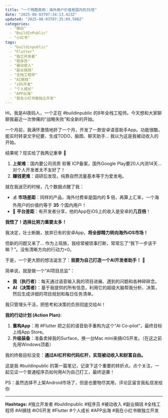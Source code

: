 ```yaml
---
title: "一个残酷真相：海外用户价值是国内的35倍"
date: "2025-08-03T07:34:13.423Z"
updated: "2025-08-03T07:35:09.508Z"
categories:
  - "输出"
  - "BuildInPublic"
  - "小红书"
tags:
  - "buildinpublic"
  - "Flutter"
  - "独立开发者"
  - "程序员"
  - "被动收入"
  - "副业搞钱"
  - "全栈工程师"
  - "AI搞钱"
  - "iOS开发"
  - "个人成长"
  - "APP出海"
  - "我在小红书做独立开发"
---
```



Hi，我是AI夜码人，一个正在 #buildinpublic 的8年全栈工程师。今天想和大家聊聊我最近一次惨痛的“战略失败”和全新的开始。
	
一个月前，我满怀激情地肝了一个月，开发了一款安卓语音助手App。功能很酷，能实时转录文字纪要、生成TODO、脑图、聊天助手… 我以为这是我被动收入的开始。
	
结果呢？现实给了我两记重拳 🥊
1.  **上架难**：国内要公司资质 软著 ICP备案，国外Google Play要20人内测14天… 对个人开发者太不友好了！
2.  **赚钱更难**：调研后发现，纯靠自然流量基本等于为爱发电。
	
就在我迷茫的时候，几个数据点醒了我：
*   💰 **市场差距**：同样的产品，海外付费率是国内的 **5** 倍，再算上汇率，一个海外用户的价值约等于 **35** 个国内用户！
*   📱 **平台差距**：有开发者分享，他的App在iOS上的收入是安卓的**几百倍**！
	
**我悟了！选择比努力重要太多！**
	
我决定，壮士断腕，放弃已有的安卓App，**将全部精力转向海外iOS市场！**
	
但新的问题又来了… 作为上班族，我经常被琐事打断，常常忘了“我下一步该干嘛？”。没有清晰方向的行动力=0。
	
于是，一个更大胆的想法诞生了：**我要为自己打造一个AI开发者助手！** 🚀
	
简单说，就是做一个“AI项目总监”：
*   **我（执行者）**：每天通过语音输入我的项目进展、遇到的问题和各种碎碎念。
*   **AI（决策者）**：基于我提供的所有信息，利用它的超级大脑帮我分析、决策，然后生成详细的项目规划和每日任务清单。
	
我只管埋头干活，把思考和决策的负担彻底交给AI！
	
**我的行动计划 (Action Plan):**
1.  **重构App**：用 #Flutter 把之前的语音助手重构为这个“AI Co-pilot”，最终目标上线App Store。
2.  **升级装备**：准备卖掉我的Surface，换一台Mac mini来搞iOS开发。（在这之前先用Windows顶着）
	
我的终极目标没变：**通过AI杠杆和代码杠杆，实现被动收入和财富自由。**
	
这是我 #buildinpublic 的第一篇笔记，记录下这个重要的转折点。点个关注，一起见证一个普通程序员如何用AI为自己打工，最终逆袭！
	
PS：虽然选择不上架Android市场了，但是也要物尽其用，评论区留言我私信发给你
	
---
**Hashtags:**
#独立开发者  #buildinpublic  #程序员 #被动收入 #副业搞钱 #全栈工程师 #AI搞钱 #iOS开发 #Flutter #个人成长 #APP出海 #我在小红书做独立开发